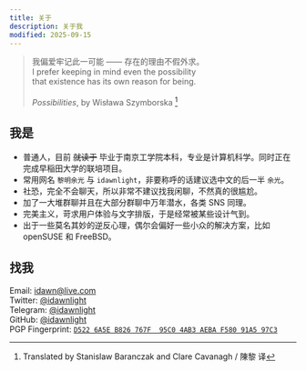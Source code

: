 ```yaml
---
title: 关于
description: 关于我
modified: 2025-09-15
---
```


> 我偏爱牢记此一可能 —— 存在的理由不假外求。\
> I prefer keeping in mind even the possibility \
> that existence has its own reason for being.<br>\
> _Possibilities_, by Wisława Szymborska [^translate]

## 我是

- 普通人，目前 ~~就读于~~ 毕业于南京工学院本科，专业是计算机科学。同时正在完成早稲田大学的联培项目。
- 常用网名 `黎明余光` 与 `idawnlight`，非要称呼的话建议选中文的后一半 `余光`。
- 社恐，完全不会聊天，所以非常不建议找我闲聊，不然真的很尴尬。
- 加了一大堆群聊并且在大部分群聊中万年潜水，各类 SNS 同理。
- 完美主义，苛求用户体验与文字排版，于是经常被某些设计气到。
- 出于一些莫名其妙的逆反心理，偶尔会偏好一些小众的解决方案，比如 openSUSE 和 FreeBSD。

## 找我

Email: idawn@live.com\
Twitter: [@idawnlight](https://twitter.com/idawnlight)\
Telegram: [@idawnlight](https://t.me/idawnlight)\
GitHub: [@idawnlight](https://github.com/idawnlight)\
PGP Fingerprint: [`D522 6A5E B826 767F  95C0 4AB3 AEBA F580 91A5 97C3`](https://keys.openpgp.org/vks/v1/by-fingerprint/D5226A5EB826767F95C04AB3AEBAF58091A597C3)

[^translate]: Translated by Stanislaw Baranczak and Clare Cavanagh / 陳黎 译